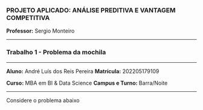 ### PROJETO APLICADO: ANÁLISE PREDITIVA E VANTAGEM COMPETITIVA
**Professor:** Sergio Monteiro

------------

### Trabalho 1 - Problema da mochila
------------

**Aluno:** André Luís dos Reis Pereira   **Matrícula:** 202205179109

**Curso:** MBA em BI & Data Science   **Campus e Turno:** Barra/Noite

------------

Considere o problema abaixo

